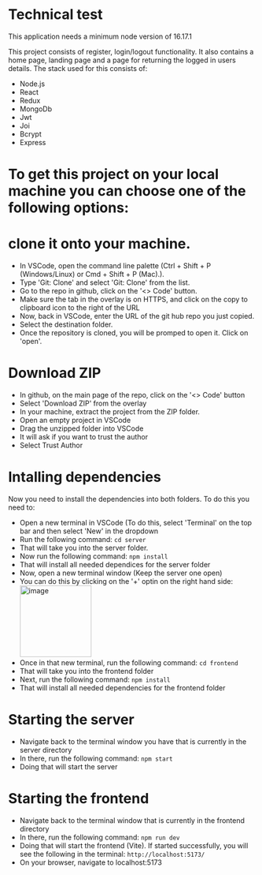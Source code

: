 # Technical test

This application needs a minimum node version of 16.17.1

This project consists of register, login/logout functionality. It also contains a home page, landing page and a page for returning the logged in users details.
The stack used for this consists of:

- Node.js
- React
- Redux
- MongoDb
- Jwt
- Joi
- Bcrypt
- Express

# To get this project on your local machine you can choose one of the following options:

# clone it onto your machine.

- In VSCode, open the command line palette (Ctrl + Shift + P (Windows/Linux) or Cmd + Shift + P (Mac).).
- Type 'Git: Clone' and select 'Git: Clone' from the list.
- Go to the repo in github, click on the '<> Code' button.
- Make sure the tab in the overlay is on HTTPS, and click on the copy to clipboard icon to the right of the URL
- Now, back in VSCode, enter the URL of the git hub repo you just copied.
- Select the destination folder.
- Once the repository is cloned, you will be promped to open it. Click on 'open'.

# Download ZIP

- In github, on the main page of the repo, click on the '<> Code' button
- Select 'Download ZIP' from the overlay
- In your machine, extract the project from the ZIP folder.
- Open an empty project in VSCode
- Drag the unzipped folder into VSCode
- It will ask if you want to trust the author
- Select Trust Author

# Intalling dependencies

Now you need to install the dependencies into both folders. To do this you need to:

- Open a new terminal in VSCode (To do this, select 'Terminal' on the top bar and then select 'New' in the dropdown
- Run the following command:
  `cd server`
- That will take you into the server folder.
- Now run the following command:
  `npm install`
- That will install all needed dependices for the server folder
- Now, open a new terminal window (Keep the server one open)
- You can do this by clicking on the '+' optin on the right hand side:
  <img width="145" alt="image" src="https://github.com/JMacPherson95/Technical-test/assets/128514017/fef57169-741f-458e-8098-2c73af65f270">
- Once in that new terminal, run the following command:
  `cd frontend`
- That will take you into the frontend folder
- Next, run the following command:
  `npm install`
- That will install all needed dependencies for the frontend folder

# Starting the server

- Navigate back to the terminal window you have that is currently in the server directory
- In there, run the following command:
  `npm start`
- Doing that will start the server

# Starting the frontend

- Navigate back to the terminal window that is currently in the frontend directory
- In there, run the following command:
  `npm run dev`
- Doing that will start the frontend (Vite). If started successfully, you will see the following in the terminal:
  `http://localhost:5173/`
- On your browser, navigate to localhost:5173
